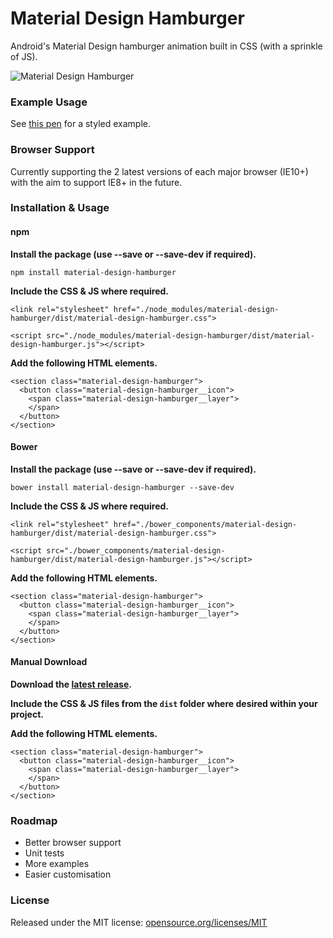 # Material Design Hamburger

Android's Material Design hamburger animation built in CSS (with a sprinkle of JS).

![Material Design Hamburger](https://i.imgur.com/kjUFvC9.gif)

### Example Usage

See [this pen](http://codepen.io/swirlycheetah/pen/cFtzb) for a styled example.

### Browser Support

Currently supporting the 2 latest versions of each major browser (IE10+) with the aim to support IE8+ in the future.

### Installation & Usage

#### npm

__Install the package (use --save or --save-dev if required).__

`npm install material-design-hamburger`

__Include the CSS & JS where required.__

`<link rel="stylesheet" href="./node_modules/material-design-hamburger/dist/material-design-hamburger.css">`

`<script src="./node_modules/material-design-hamburger/dist/material-design-hamburger.js"></script>`

__Add the following HTML elements.__

	<section class="material-design-hamburger">
	  <button class="material-design-hamburger__icon">
		<span class="material-design-hamburger__layer">
		</span>
	  </button>
	</section>

#### Bower

__Install the package (use --save or --save-dev if required).__

`bower install material-design-hamburger --save-dev`

__Include the CSS & JS where required.__

`<link rel="stylesheet" href="./bower_components/material-design-hamburger/dist/material-design-hamburger.css">`

`<script src="./bower_components/material-design-hamburger/dist/material-design-hamburger.js"></script>`

__Add the following HTML elements.__

	<section class="material-design-hamburger">
      <button class="material-design-hamburger__icon">
		<span class="material-design-hamburger__layer">
		</span>
      </button>
    </section>

#### Manual Download

__Download the [latest release](https://github.com/swirlycheetah/material-design-hamburger/releases/latest).__

__Include the CSS & JS files from the `dist` folder where desired within your project.__

__Add the following HTML elements.__

	<section class="material-design-hamburger">
      <button class="material-design-hamburger__icon">
		<span class="material-design-hamburger__layer">
		</span>
      </button>
    </section>

### Roadmap

* Better browser support
* Unit tests
* More examples
* Easier customisation

### License

Released under the MIT license: [opensource.org/licenses/MIT](http://opensource.org/licenses/MIT)
